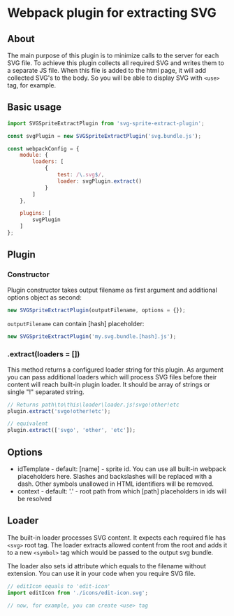 # Webpack plugin for extracting SVG

## About

The main purpose of this plugin is to minimize calls to the server for each SVG file.
To achieve this plugin collects all required SVG and writes them to a separate JS file.
When this file is added to the html page, it will add collected SVG's to the body.
So you will be able to display SVG with `<use>` tag, for example.

## Basic usage

```js
import SVGSpriteExtractPlugin from 'svg-sprite-extract-plugin';

const svgPlugin = new SVGSpriteExtractPlugin('svg.bundle.js');

const webpackConfig = {
    module: {
        loaders: [
            {
                test: /\.svg$/,
            	loader: svgPlugin.extract()
            }
        ]
    },

    plugins: [
        svgPlugin
    ]
};
```

## Plugin

### Constructor

Plugin constructor takes output filename as first argument
and additional options object as second:

```js
new SVGSpriteExtractPlugin(outputFilename, options = {});
```

`outputFilename` can contain \[hash] placeholder:

```js
new SVGSpriteExtractPlugin('my.svg.bundle.[hash].js');
```

### .extract(loaders = [])

This method returns a configured loader string for this plugin.
As argument you can pass additional loaders which will process SVG files before their content
will reach built-in plugin loader. It should be array of strings or single "!" separated string.

```js
// Returns path\to\this\loader\loader.js!svgo!other!etc
plugin.extract('svgo!other!etc');

// equivalent
plugin.extract(['svgo', 'other', 'etc']);
```

## Options

* idTemplate - default: \[name] - sprite id. You can use all built-in webpack placeholders here.
Slashes and backslashes will be replaced with a dash. Other symbols unallowed in HTML identifiers will be removed.
* context - default: '.' - root path from which \[path] placeholders in ids will be resolved

## Loader

The built-in loader processes SVG content. It expects each required file has `<svg>` root tag.
The loader extracts allowed content from the root and adds it to a new `<symbol>` tag which
would be passed to the output svg bundle.

The loader also sets id attribute which equals to the filename without extension.
You can use it in your code when you require SVG file.

```js
// editIcon equals to 'edit-icon'
import editIcon from './icons/edit-icon.svg';

// now, for example, you can create <use> tag
```